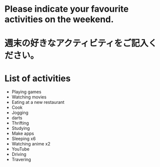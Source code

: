 # Please indicate your favourite activities on the weekend.
# 週末の好きなアクティビティをご記入ください。

# List of activities
- Playing games
- Watching movies
- Eating at a new restaurant
- Cook
- Jogging
- darts
- Thrifting
- Studying
- Make apps
- Sleeping x6
- Watching anime x2
- YouTube
- Driving
- Travering
